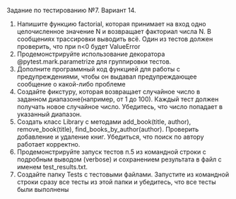 Задание по тестированию №7. Вариант 14.
1. Напишите функцию factorial, которая принимает на вход одно целочисленное значение N и возвращает факториал числа N. В сообщениях трассировки выводить всё. Один из тестов должен проверить, что при n<0 будет ValueError
2. Продемонстрируйте использование декоратора @pytest.mark.parametrize для группировки тестов.
3. Дополните программный код функцией для работы с предупреждениями, чтобы он выдавал предупреждающее сообщение о какой-либо проблеме
4. Создайте фикстуру, которая возвращает случайное число в заданном диапазоне(например, от 1 до 100). Каждый тест должен получать новое случайное число. Убедитесь, что число попадает в указанный диапазон.
5. Создать класс Library с методами add_book(title, author), remove_book(title), find_books_by_author(author). Проверить добавление и удаление книг. Убедиться, что поиск по автору работает корректно.
6. Продемонстрируйте запуск тестов п.5 из командной строки с подробным выводом (verbose) и сохранением результата в файл с именем test_results.txt.
7. Создайте папку Tests с тестовыми файлами. Запустите из командной строки сразу все тесты из этой папки и убедитесь, что все тесты были выполнены
